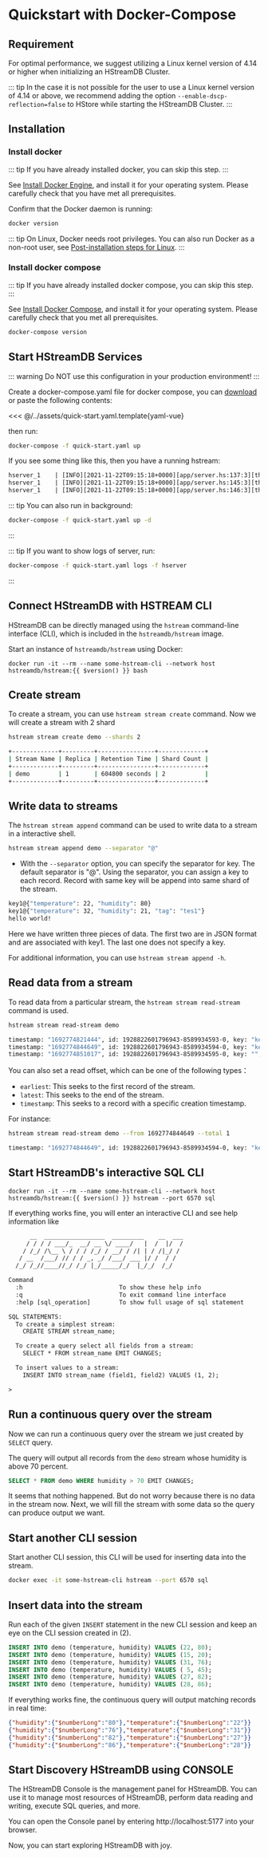 # Quickstart with Docker-Compose

## Requirement

For optimal performance, we suggest utilizing a Linux kernel version of 4.14 or
higher when initializing an HStreamDB Cluster.

::: tip
In the case it is not possible for the user to use a Linux kernel version of
4.14 or above, we recommend adding the option `--enable-dscp-reflection=false`
to HStore while starting the HStreamDB Cluster.
:::

## Installation

### Install docker

::: tip
If you have already installed docker, you can skip this step.
:::

See [Install Docker Engine](https://docs.docker.com/engine/install/), and
install it for your operating system. Please carefully check that you have met
all prerequisites.

Confirm that the Docker daemon is running:

```sh
docker version
```

::: tip
On Linux, Docker needs root privileges. You can also run Docker as a
non-root user, see [Post-installation steps for Linux][non-root-docker].
:::

### Install docker compose

::: tip
If you have already installed docker compose, you can skip this step.
:::

See [Install Docker Compose](https://docs.docker.com/compose/install/), and
install it for your operating system. Please carefully check that you met all
prerequisites.

```sh
docker-compose version
```

## Start HStreamDB Services

::: warning
Do NOT use this configuration in your production environment!
:::

Create a docker-compose.yaml file for docker compose, you can
[download][quick-start.yaml] or paste the following contents:

<<< @/../assets/quick-start.yaml.template{yaml-vue}

then run:

```sh
docker-compose -f quick-start.yaml up
```

If you see some thing like this, then you have a running hstream:

```txt
hserver_1    | [INFO][2021-11-22T09:15:18+0000][app/server.hs:137:3][thread#67]************************
hserver_1    | [INFO][2021-11-22T09:15:18+0000][app/server.hs:145:3][thread#67]Server started on port 6570
hserver_1    | [INFO][2021-11-22T09:15:18+0000][app/server.hs:146:3][thread#67]*************************
```

::: tip
You can also run in background:
```sh
docker-compose -f quick-start.yaml up -d
```
:::

::: tip
If you want to show logs of server, run:
```sh
docker-compose -f quick-start.yaml logs -f hserver
```
:::

## Connect HStreamDB with HSTREAM CLI

HStreamDB can be directly managed using the `hstream` command-line interface (CLI), which is included in the `hstreamdb/hstream` image.

Start an instance of `hstreamdb/hstream` using Docker:

```sh-vue
docker run -it --rm --name some-hstream-cli --network host hstreamdb/hstream:{{ $version() }} bash
```

## Create stream

To create a stream, you can use `hstream stream create` command. Now we will create a stream with 2 shard

```sh
hstream stream create demo --shards 2
```

```sh
+-------------+---------+----------------+-------------+
| Stream Name | Replica | Retention Time | Shard Count |
+-------------+---------+----------------+-------------+
| demo        | 1       | 604800 seconds | 2           |
+-------------+---------+----------------+-------------+
```

## Write data to streams

The `hstream stream append` command can be used to write data to a stream in a interactive shell.
```sh
hstream stream append demo --separator "@"
```
- With the `--separator` option, you can specify the separator for key. The default separator is "@". Using the separator, you can assign a key to each record. Record with same key will be append into same shard of the stream.

```sh
key1@{"temperature": 22, "humidity": 80}
key1@{"temperature": 32, "humidity": 21, "tag": "tes1"}
hello world!
```
Here we have written three pieces of data. The first two are in JSON format and are associated with key1. The last one does not specify a key.

For additional information, you can use `hstream stream append -h`.

## Read data from a stream

To read data from a particular stream, the `hstream stream read-stream` command is used.

```sh
hstream stream read-stream demo
```

```sh
timestamp: "1692774821444", id: 1928822601796943-8589934593-0, key: "key1", record: {"humidity":80.0,"temperature":22.0}
timestamp: "1692774844649", id: 1928822601796943-8589934594-0, key: "key1", record: {"humidity":21.0,"tag":"test1","temperature":32.0}
timestamp: "1692774851017", id: 1928822601796943-8589934595-0, key: "", record: hello world!
```

You can also set a read offset, which can be one of the following types：

- `earliest`: This seeks to the first record of the stream.
- `latest`: This seeks to the end of the stream.
- `timestamp`: This seeks to a record with a specific creation timestamp.

For instance:

```sh
hstream stream read-stream demo --from 1692774844649 --total 1
```

```sh
timestamp: "1692774844649", id: 1928822601796943-8589934594-0, key: "key1", record: {"humidity":21.0,"tag":"test1","temperature":32.0}
```

## Start HStreamDB's interactive SQL CLI

```sh-vue
docker run -it --rm --name some-hstream-cli --network host hstreamdb/hstream:{{ $version() }} hstream --port 6570 sql
```

If everything works fine, you will enter an interactive CLI and see help
information like

```txt
      __  _________________  _________    __  ___
     / / / / ___/_  __/ __ \/ ____/   |  /  |/  /
    / /_/ /\__ \ / / / /_/ / __/ / /| | / /|_/ /
   / __  /___/ // / / _, _/ /___/ ___ |/ /  / /
  /_/ /_//____//_/ /_/ |_/_____/_/  |_/_/  /_/

Command
  :h                           To show these help info
  :q                           To exit command line interface
  :help [sql_operation]        To show full usage of sql statement

SQL STATEMENTS:
  To create a simplest stream:
    CREATE STREAM stream_name;

  To create a query select all fields from a stream:
    SELECT * FROM stream_name EMIT CHANGES;

  To insert values to a stream:
    INSERT INTO stream_name (field1, field2) VALUES (1, 2);

>
```

## Run a continuous query over the stream

Now we can run a continuous query over the stream we just created by `SELECT`
query.

The query will output all records from the `demo` stream whose humidity is above
70 percent.

```sql
SELECT * FROM demo WHERE humidity > 70 EMIT CHANGES;
```

It seems that nothing happened. But do not worry because there is no data in the
stream now. Next, we will fill the stream with some data so the query can
produce output we want.

## Start another CLI session

Start another CLI session, this CLI will be used for inserting data into the
stream.

```sh
docker exec -it some-hstream-cli hstream --port 6570 sql
```

## Insert data into the stream

Run each of the given `INSERT` statement in the new CLI session and keep an eye
on the CLI session created in (2).

```sql
INSERT INTO demo (temperature, humidity) VALUES (22, 80);
INSERT INTO demo (temperature, humidity) VALUES (15, 20);
INSERT INTO demo (temperature, humidity) VALUES (31, 76);
INSERT INTO demo (temperature, humidity) VALUES ( 5, 45);
INSERT INTO demo (temperature, humidity) VALUES (27, 82);
INSERT INTO demo (temperature, humidity) VALUES (28, 86);
```

If everything works fine, the continuous query will output matching records in
real time:

```json
{"humidity":{"$numberLong":"80"},"temperature":{"$numberLong":"22"}}
{"humidity":{"$numberLong":"76"},"temperature":{"$numberLong":"31"}}
{"humidity":{"$numberLong":"82"},"temperature":{"$numberLong":"27"}}
{"humidity":{"$numberLong":"86"},"temperature":{"$numberLong":"28"}}
```

[non-root-docker]: https://docs.docker.com/engine/install/linux-postinstall/#manage-docker-as-a-non-root-user
[quick-start.yaml]: https://raw.githubusercontent.com/hstreamdb/docs-next/main/assets/quick-start.yaml

## Start Discovery HStreamDB using CONSOLE

The HStreamDB Console is the management panel for HStreamDB. You can use it to manage most resources of HStreamDB, perform data reading and writing, execute SQL queries, and more.

You can open the Console panel by entering http://localhost:5177 into your browser.

Now, you can start exploring HStreamDB with joy.
